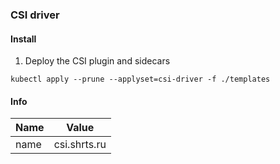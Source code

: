 ### CSI driver

#### Install

1. Deploy the CSI plugin and sidecars

```
kubectl apply --prune --applyset=csi-driver -f ./templates
```

#### Info

| Name     | Value        |
|----------|--------------|
| name     | csi.shrts.ru |
